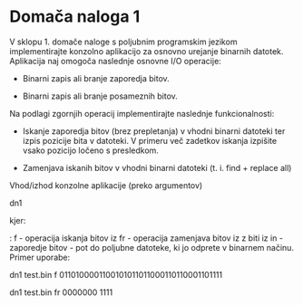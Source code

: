 # Domača naloga 1

V sklopu 1. domače naloge s poljubnim programskim jezikom implementirajte konzolno aplikacijo za osnovno urejanje binarnih datotek. Aplikacija naj omogoča naslednje osnovne I/O operacije:

 

- Binarni zapis ali branje zaporedja bitov.

- Binarni zapis ali branje posameznih bitov.

 

Na podlagi zgornjih operacij implementirajte naslednje funkcionalnosti:

 
- Iskanje zaporedja bitov (brez prepletanja) v vhodni binarni datoteki ter izpis pozicije bita v datoteki. V primeru več zadetkov iskanja izpišite vsako pozicijo ločeno s presledkom.

- Zamenjava iskanih bitov v vhodni binarni datoteki (t. i. find + replace all)

 

Vhod/izhod konzolne aplikacije (preko argumentov)

dn1 <vhodna datoteka> <opcija> <podatek1> <podatek2>

kjer:

<opcija>:
f - operacija iskanja bitov iz <podatek1>
fr - operacija zamenjava bitov iz <podatek1> z biti iz <podatek2>
<podatek1> in <podatek2> - zaporedje bitov
<vhodna datoteka> - pot do poljubne datoteke, ki jo odprete v binarnem načinu.
Primer uporabe:

dn1 test.bin f 0110100001100101011011000110110001101111

dn1 test.bin fr 0000000 1111

 